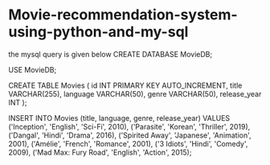 # Movie-recommendation-system-using-python-and-my-sql
the mysql query is given below
CREATE DATABASE MovieDB;

USE MovieDB;

CREATE TABLE Movies (
    id INT PRIMARY KEY AUTO_INCREMENT,
    title VARCHAR(255),
    language VARCHAR(50),
    genre VARCHAR(50),
    release_year INT
);

INSERT INTO Movies (title, language, genre, release_year) VALUES
('Inception', 'English', 'Sci-Fi', 2010),
('Parasite', 'Korean', 'Thriller', 2019),
('Dangal', 'Hindi', 'Drama', 2016),
('Spirited Away', 'Japanese', 'Animation', 2001),
('Amélie', 'French', 'Romance', 2001),
('3 Idiots', 'Hindi', 'Comedy', 2009),
('Mad Max: Fury Road', 'English', 'Action', 2015);
